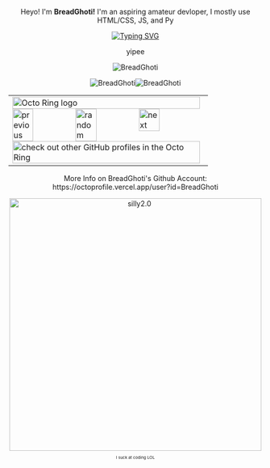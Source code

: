<p align="center">
Heyo! I'm <b>BreadGhoti!</b>
I'm an aspiring amateur devloper, I mostly use HTML/CSS, JS, and Py<br>
</p>
<div align="center">
<a href="https://git.io/typing-svg"><img src="https://readme-typing-svg.demolab.com?font=Roboto+Mono&size=30&duration=2500&pause=1000&color=FFFFFF&center=true&vCenter=true&random=false&width=500&lines=Never;Gonna;Give;You;Up;Never;Gonna;Let;You;Down;Never;Gonna;Run;Around;And;Desert;You;+;+;+;+;+;Wow+you+acctually;waited+through;all+that;I+call+that+dedication!" alt="Typing SVG" /></a>
</div>
<p align="center">
yipee  
</p>

<p align="center">
<a href="https://github.com/BreadGhoti/DesktopOnCodespaces"></a>
</p>

<p align="center">
    <img src="https://github-profile-trophy.vercel.app/?username=BreadGhoti&theme=discord" alt="BreadGhoti" />   
          </p> 


<p align="center"><img src="https://github-readme-stats.vercel.app/api?username=BreadGhoti&show_icons=true&theme=dark&locale=en" alt="BreadGhoti" /><img  src="https://github-readme-stats.vercel.app/api/top-langs?username=BreadGhoti&show_icons=true&theme=dark&locale=en&langs_count=10&layout=compact" alt="BreadGhoti" /></p>

<div align="center">
<table><tbody><tr><td><a href="https://octo-ring.com/"><img src="https://octo-ring.com/static/img/widget/top.png" width="99%" alt="Octo Ring logo" align="top"></a><br><a href="https://octo-ring.com/p/BreadGhoti/prev"><img src="https://octo-ring.com/static/img/widget/prev.png" width="33%" alt="previous" align="top" title="previous profile"></a><a href="https://octo-ring.com/p/BreadGhoti/random"><img src="https://octo-ring.com/static/img/widget/random.png" width="33%" alt="random" align="top" title="random profile"></a><a href="https://octo-ring.com/p/BreadGhoti/next"><img src="https://octo-ring.com/static/img/widget/next.png" width="33%" alt="next" align="top" title="next profile"></a><br><a href="https://octo-ring.com/"><img src="https://octo-ring.com/static/img/widget/bottom.png" width="99%" alt="check out other GitHub profiles in the Octo Ring" align="top"></a></td></tr></tbody></table>
</div>

<p align="center">
More Info on BreadGhoti's Github Account: https://octoprofile.vercel.app/user?id=BreadGhoti
</p>

<div align="center">
<img src="https://github.com/BreadGhoti/silly/blob/main/goobler.gif" alt="silly2.0" title="I-am-not-stinky" width="500"/>
</div>



<p align="center" style="font-size: 8px;">
I suck at coding LOL<br>
</p>
